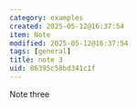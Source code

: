 ```yaml
---
category: examples
created: 2025-05-12@16:37:54
item: Note
modified: 2025-05-12@16:37:54
tags: [general]
title: note 3
uid: 86395c58bd341c1f
---
```


Note three
